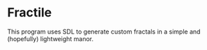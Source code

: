 Fractile
===========

This program uses SDL to generate custom fractals in a simple and (hopefully) lightweight manor. 
